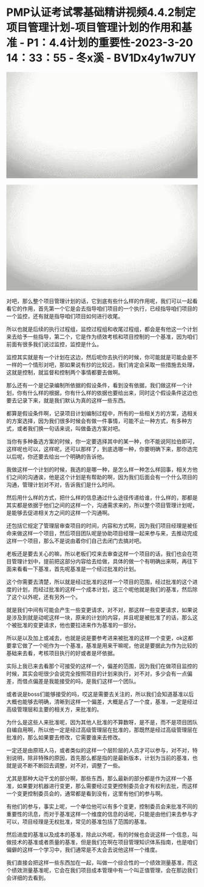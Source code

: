 # PMP认证考试零基础精讲视频4.4.2制定项目管理计划-项目管理计划的作用和基准 - P1：4.4计划的重要性-2023-3-20 14：33：55 - 冬x溪 - BV1Dx4y1w7UY

![](img/bb9005657528f6e75bd799c630e0ca36_0.png)

![](img/bb9005657528f6e75bd799c630e0ca36_1.png)

对吧，那么整个项目管理计划的话，它到底有些什么样的作用呢，我们可以一起看看它的作用，首先第一个它是会去指导咱们项目的一个执行，已经指导咱们项目的一个监控，还有就是指导咱们项目如何进行收尾。

所以也就是后续的执行过程组，监控过程组和收尾过程组，都会是有他这一个计划来去给予一些指导，第二个，它是作为绩效考核和项目控制的一个基准，因为咱们前面有很多我们说过监控，监控是什么。

监控其实就是有一个计划在这边，然后呢你去执行的时候，你可能就是可能会是不一样的一个情形对吧，那如果说有抄的比较远，我们肯定会采取一些措施去处理，这就是控制，就监督和控制两个事情都要去做啊。

那么还有一个是记录编制所依据的假设条件，看到没有依据，我们做这样一个计划，你有什么样的根据，你有什么样的依据也要给出来，同时这个假设条件这边也要去记录下来，就是我们默认为真的这样一些东西。

都算是假设条件啊，记录项目计划编制过程中，所有的一些相关方的方案，选相关的方案选择，因为我们很多时候会有做一件事情，可能不止一种方式，有多种方式，或者我们换一句话来说，叫做备选方案对吧。

当你有多种备选方案的时候，你一定要选择其中的某一种，你不能说阿拉伯即可，这样呢也可以，这样呢，还可以那样了，到底选哪一种，你要明确下来，那你选完以后呢，你还要去给出一个明确的告诉他。

我做这样一个计划的时候，我选的是哪一种，是怎么样一种怎么样回事，相关方他们之间的沟通诶，他是这个计划是有帮助的啊，因为我们后面会有一个什么项目的沟通，管理计划对不对，告诉我们是什么时间。

然后用什么样的方式，把什么样的信息通过什么途径传递给谁，什么样的，那都是其实都是依据于他们之间的这样一个，沟通需求来的，所以整个项目管理计划呢，是能够去促进相关方之间的这样一个沟通啊。

还包括它规定了管理层审查项目的时间，内容和方式啊，因为我们项目经理是被任命来做这样一个项目，然后项目团队呢是协助项目经理一起来参与来，去推动完成这样一个项目，那么不是说由着你们自己去闭门去搞对吧。

老板还是要去关心的嘛，所以老板们哎来去审查这样一个项目的话，我们也会在项目管理计划中，提前把这部分内容给去给做，具体的做一个有明确出来啊，再往下面来看看一下基准，首先呢基准是一个经过批准的计划。

这个你需要去清楚，所以就是经过批准的这样一个项目的范围，经过批准的这个进度的计划，而经过批准的这样一个成本计划，这三个呢他就是我们的基准，然后除了这个以外呢，还有另外一个。

就是我们中间有可能会产生一些变更请求，对不对，那这样一些变更请求，如果说是涉及到就是动呢这样一块，原来的计划的内容，并且呢是被批准了的话，那么这个被批准的变更请求，他也要拉进来作为基准的一部分。

所以是以及加上或减去，也就是说是要参考进来被批准的这样一个变更，ok这都要拿它做了一个呃作为一个基准，基准是用来干嘛呢，他说是要据此为作为比较的基础来去看，考核项目执行的好或者是坏依据。

实际上我已来去看那个可接受的这样一个，偏差的范围，因为我们在做项目监控的时候，其实会呃很少会说完全按照项目的计划来执行，对不对，多少会有一点偏差，而借点偏差是我能接受的吗，是我们这样一个团队。

或者说是boss们能够接受的吗，哎这是需要去关注的，所以我们会知道基准以后大概也能够去明确，清晰到这样一个偏差，大概是占了一个度，基准，一定是经过高级管理层和主要的相关方，来批准的。

为什么是这些人来批准呢，因为其他人批准的不算数呀，是不是，而不是项目团队自编自用啊，所以他一定是经过高级管理层在批准的，那既然是经过高级管理层在批准的，那么如果要去修改，它需要谁来去修改。

一定还是由原班人马，或者类似的这样一个层阶层的人员才可以参与，对不对，特别说明，除非特殊的原因，首先那么都是指的是最新版本，计划为当前的基准，也就是说不断不断回去调整，对不对，调整了一些。

尤其是那种大动干戈的部分啊，那些东西，那么最新的部分都是作为这样一个基准，如果要对机器进行变更，那么需要经过变更控制委员会才有权利去批，而这样一个变更控制委员会的，通常都是看到没有，这里有他们的参与啊。

有他们的参与，事实上呢，一个单位他可以有多个变更，控制委员会来批准不同的重要性的讯息，而对于基准这样一个维度的信息的话呢，只能是由他们来去参与才可以，项目经理是无权批准，常见的基准包括了范围的基准。

然后进度的基准以及成本的基准，除此以外呢，有的时候也会说这样一个信息，叫做技术的基准或者质量的基准，但是我们在啊在项目管理知识体系指南，也是咱们偏僻的这样一个学习中，我们通常是不太会去说他这样一个维度。

我们直接会把这样一些东西加在一起，叫做一个综合性的一个绩效测量基准，而这个绩效测量基准呢，它会在我们项目成本管理中有一个叫正值管理，会在那边我们会详细的去看到。


